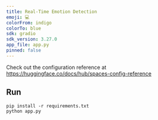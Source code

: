 ```yaml
---
title: Real-Time Emotion Detection
emoji: 💻
colorFrom: indigo
colorTo: blue
sdk: gradio
sdk_version: 3.27.0
app_file: app.py
pinned: false
---
```


Check out the configuration reference at https://huggingface.co/docs/hub/spaces-config-reference

## Run

```terminal
pip install -r requirements.txt 
python app.py
```
